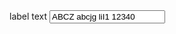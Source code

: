 <div class="au-body au-body--dark">
  <label class="au-label--dark" for="text-input-block--dark">label text</label>
  <input class="au-text-input au-text-input--dark au-text-input--block" name="text-input-block--dark" id="text-input-block--dark" type="text" value="ABCZ abcjg liI1 12340">
</div>
